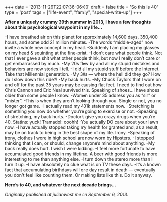 +++
date = '2013-11-29T22:07:36-06:00'
draft = false
title = 'So this is 40'
type = 'post'
tags = ["life-event", "family", "special-write-up"]
+++

<b>After a uniquely crummy 39th summer in 2013, I have a few thoughts about this psychological waypoint in my life...</b> <br />

-I have breathed air on this planet for approximately 14,600 days, 350,400 hours, and some odd 21 million minutes.
-The words “middle-aged” now invite a whole new concept in my head.
-Suddenly I am placing my glasses on my head & squinting at the fine-print.
-I don’t care what people think. Not that I ever gave a shit what other people think, but now I really don’t care or get embarrassed by much.
-My 20s flew by and all my stupid mistakes and behaviors are now stories I tell.
-I did all my stupid stuff before the Internet. Take that Millennial generation.
-My 30s — where the hell did they go? How do I slow down this ride?!
-My back hurts.
-My Chuck Taylors that I wore on and off for the past 35 years may be causing flat feet. I need to find out how Chris Cannon and Eric Neal survived this. Speaking of shoes…I have shoes older than some people I know.
-Women under 35 address you as “sir” or “mister”.
-This is when they aren’t looking through you. Single or not, you no longer got game.
-I actually read my 401k statements now.
-Stretching is something you now do whether you’re going to exercise or not.
-Speaking of stretching, my back hurts.
-Doctor’s give you crazy drugs when you’re 40. Statins: yuck! Tramadol: ooohh!
-You actually DO care about your lawn now.
-I have actually stopped taking my health for granted and, as a result, may be on track to being in the best shape of my life. Irony.
-Speaking of irony, clothes I wore in high school are now worn by Hipsters.
-I stopped thinking that I can, or should, change anyone’s mind about anything.
-My back really does hurt. I wish I were kidding.
-I feel more fortunate to have accumulated good friends in my lifetime. A beer with good friends is more interesting to me than anything else.
-I turn down the stereo more than I turn it up.
-I have absolutely no clue what is on TV these days.
-It’s a known fact that accumulating birthdays will one day result in death — eventually you don't feel like counting them.  Or making lists like this. Do it anyway.

<b>Here’s to 40, and whatever the next decade brings...</b> <br />

<i>Originally published at julianwest.me on September 6, 2013.</i>